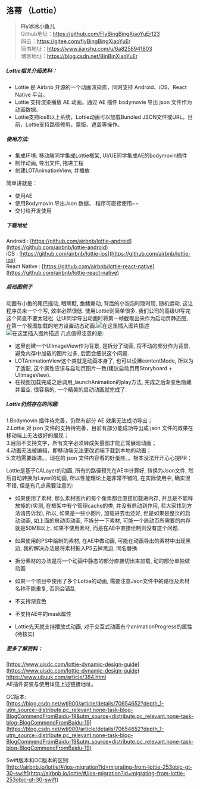 ## 洛蒂 （Lottie）
>  **Fly冰冰小鱼儿**     
>Github地址：https://github.com/FlyBingBingXiaoYuEr123    
>码云：https://gitee.com/flyBingBingXiaoYuEr        
>简书地址：https://www.jianshu.com/u/6a8258941803     
>博客地址：https://blog.csdn.net/BinBinXiaoYuEr

##### Lottie相关介绍资料：
* Lottie 是 Airbnb 开源的一个动画渲染库，同时支持 Android、iOS、React Native 平台。
* Lottie 支持渲染播放 AE 动画。通过 AE 插件 bodymovie 导出 json 文件作为动画数据。
* Lottie支持ios8以上系统，Lottie动画可以加载Bundled JSON文件或URL。目前，Lottie支持路径修剪，蒙版、遮盖等操作。

##### 使用方法:
* 集成环境: 移动端同学集成Lottie框架, UI/UE同学集成AE的bodymovin插件
* 制作动画, 导出文件, 拖进工程
* 创建LOTAnimationView, 并播放

简单讲就是： 
 - 使用AE
 - 使用Bodymovin 导出Json 数据， 程序可直接使用~~ 
 - 交付给开发使用

##### 下载地址
Android : [https://github.com/airbnb/lottie-android](https://github.com/airbnb/lottie-android)    
iOS : [https://github.com/airbnb/lottie-ios](https://github.com/airbnb/lottie-ios)    
React Native : [https://github.com/airbnb/lottie-react-native](https://github.com/airbnb/lottie-react-native)
##### 启动图例子
动画有小鱼的尾巴摇动, 眼睛眨, 鱼鳍煽动, 背后的小泡泡时隐时现, 随机运动, 这让程序员来一个个写, 效率必然很低. 使用Lottie则简单很多, 我们公司的高级UI写完这个简直不要太轻松.  让UI同学导出动画时将第一帧截取出来作为启动页静态图, 在第一个视图加载的地方设置动态动画.![在这里插入图片描述](https://img-blog.csdnimg.cn/20200428180132650.png?x-oss-process=image/watermark,type_ZmFuZ3poZW5naGVpdGk,shadow_10,text_aHR0cHM6Ly9ibG9nLmNzZG4ubmV0L0JpbkJpblhpYW9ZdUVy,size_16,color_FFFFFF,t_70)
![在这里插入图片描述](https://img-blog.csdnimg.cn/2020042818011861.png?x-oss-process=image/watermark,type_ZmFuZ3poZW5naGVpdGk,shadow_10,text_aHR0cHM6Ly9ibG9nLmNzZG4ubmV0L0JpbkJpblhpYW9ZdUVy,size_16,color_FFFFFF,t_70)
几点值得注意的是:

* 这里创建一个UIImageView作为背景, 是拆分了动画, 将不动的部分作为背景, 避免内存中加载的图片过多, 后面会细说这个问题.
* LOTAnimationView这个类就是动画本身了, 也可以设置contentMode, 所以为了适配, 这个属性应该与启动页图片一致(建议启动页用Storyboard + UIImageView).
* 在视图加载完成之后调用_launchAnimation的play方法, 完成之后渐变色隐藏并置空.
很容易的, 一个精美的启动动画就完成了.

#####  Lottie仍然存在的问题:
1.Bodymovin 插件待完善，仍然有部分 AE 效果无法成功导出；   
2.Lottie 对 json 文件的支持待完善，目前有部分能成功导出成 json 文件的效果在移动端上无法很好的展现；   
3.目前不支持文字，所有文字必须转成矢量图才能正常展现动画；   
4.动画无法被编辑，即移动端无法更改远端下载到本地的动画；  
5.文档需要跟进。。现在的 json 文件内容看的好蛋疼。。根本没法开开心心提PR；

Lottie是基于CALayer的动画, 所有的路径预先在AE中计算好, 转换为Json文件, 然后自动转换为Layer的动画, 所以性能理论上是非常不错的, 在实际使用中, 确实很不错, 但是有几点需要注意的:

* 如果使用了素材, 那么素材图片的每个像素都会直接加载进内存, 并且是不能释放掉的(实测, 在框架中有个管理cache的类, 并没有启动到作用, 若大家找到方法请告诉我), 所以, 如果是一些小图片, 加载进去也还好, 但是如果是整页的启动动画, 如上面的启动页动画, 不拆分一下素材, 可能一个启动页所需要的内存就是50MB以上. 如果不使用素材, 而是在AE中直接绘制则没有这个问题.

* 如果使用的PS中绘制的素材, 在AE中做动画, 可能在动画导出的素材中出现黑边, 我的解决办法是将素材拖入PS去掉黑边, 同名替换.

* 拆分素材的办法是将一个动画中静态的部分直接切出来加载, 动的部分单独做动画

* 如果一个项目中使用了多个Lottie的动画, 需要注意Json文件中的路径及素材名称不能重复, 否则会错乱

* 不支持渐变色

* 不支持AE中的mask属性

* Lottie先天就支持播放式动画, 对于交互式动画有个animationProgress的属性(待核实)

##### 更多了解资料：
[https://www.uisdc.com/lottie-dynamic-design-guide](https://www.uisdc.com/lottie-dynamic-design-guide)
[https://www.ubuuk.com/article/384.html ](https://www.ubuuk.com/article/384.html)   
AE插件安装与使用详见上述链接地址。

OC版本:   
[https://blog.csdn.net/wtj900/article/details/70654652?depth_1-utm_source=distribute.pc_relevant.none-task-blog-BlogCommendFromBaidu-19&utm_source=distribute.pc_relevant.none-task-blog-BlogCommendFromBaidu-19](https://blog.csdn.net/wtj900/article/details/70654652?depth_1-utm_source=distribute.pc_relevant.none-task-blog-BlogCommendFromBaidu-19&utm_source=distribute.pc_relevant.none-task-blog-BlogCommendFromBaidu-19)

Swift版本和OC版本的区别:   
[http://airbnb.io/lottie/#/ios-migration?id=migrating-from-lottie-253objc-gt-30-swift](http://airbnb.io/lottie/#/ios-migration?id=migrating-from-lottie-253objc-gt-30-swift)

